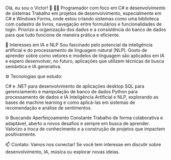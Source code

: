Olá, eu sou o Victor! 👋
👨‍💻 Programador com foco em C# e desenvolvimento de sistemas
Trabalho em projetos de desenvolvimento, especialmente em C# e Windows Forms, onde estou criando sistemas como uma biblioteca com cadastro de livros, navegação entre formulários e funcionalidades de login. Priorizo a organização dos dados e a consistência do banco de dados para que tudo funcione de maneira prática e eficiente.

💼 Interesses em IA e NLP
Sou fascinado pelo potencial da inteligência artificial e do processamento de linguagem natural (NLP). Gosto de aprender sobre como vetores e modelos de linguagem são aplicados em IA e espero desenvolver, no futuro, aplicações que utilizem técnicas de busca semântica e IA generativa.

⚙️ Tecnologias que estudo:

C# e .NET para desenvolvimento de aplicações desktop
SQL para gerenciamento e manipulação de banco de dados
Python para processamento de dados e IA
Inteligência Artificial e NLP, explorando as bases de machine learning e como aplicá-las em sistemas de recomendação e análise de sentimentos.

🌐 Buscando Aperfeiçoamento Constante
Trabalho de forma colaborativa e adaptável, aberto a novos desafios e sempre em busca de aprender. Valorizo a troca de conhecimento e a construção de projetos que impactem positivamente.

📫 Contato:
Vamos nos conectar! Se você tem interesse em discutir sobre desenvolvimento, IA, música ou explorar novas ideias.

